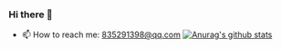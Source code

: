 ### Hi there 👋
- 📫 How to reach me: 835291398@qq.com
[![Anurag's github stats](https://github-readme-stats.vercel.app/api?username=YuLiu-lab)](https://github.com/anuraghazra/github-readme-stats)

